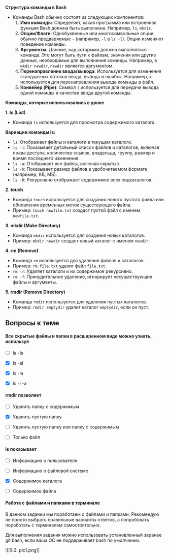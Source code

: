
**Структура команды в Bash**

- Команды Bash обычно состоят из следующих компонентов:
    1. **Имя команды**: Определяет, какая программа или встроенная функция Bash должна быть выполнена. Например, `ls`, `mkdir`.
    2. **Опции/Флаги**: Однобуквенные или многосимвольные опции, обычно предваряемые `-` (например, `-l` в `ls -l`). Опции изменяют поведение команды.
    3. **Аргументы**: Данные, над которыми должна выполняться команда. Это могут быть пути к файлам, значения или другие данные, необходимые для выполнения команды. Например, в `mkdir newdir`, `newdir` является аргументом.
    4. **Перенаправление ввода/вывода**: Используется для изменения стандартных потоков ввода, вывода и ошибок. Например, `>` используется для перенаправления вывода команды в файл.
    5. **Конвейер (Pipe)**: Символ `|` используется для передачи вывода одной команды в качестве ввода другой команды.

**Команды, которые использовались в уроке**

**1. ls (List)**

- Команда `ls` используется для просмотра содержимого каталога.

**Вариации команды ls:**

- `ls`: Отображает файлы и каталоги в текущем каталоге.
- `ls -l`: Показывает детальный список файлов и каталогов, включая права доступа, количество ссылок, владельца, группу, размер и время последнего изменения.
- `ls -a`: Отображает все файлы, включая скрытые.
- `ls -h`: Показывает размер файлов в удобочитаемом формате (например, КБ, МБ).
- `ls -R`: Рекурсивно отображает содержимое всех подкаталогов.

**2. touch**

- Команда `touch` используется для создания нового пустого файла или обновления временных меток существующего файла.
- Пример: `touch newfile.txt` создаст пустой файл с именем `newfile.txt`.

**3. mkdir (Make Directory)**

- Команда `mkdir` используется для создания новых каталогов.
- Пример: `mkdir newdir` создаст новый каталог с именем `newdir`.

**4. rm (Remove)**

- Команда `rm` используется для удаления файлов и каталогов.
- Пример: `rm file.txt` удалит файл `file.txt`.
- `rm -r`: Удаляет каталоги и их содержимое рекурсивно.
- `rm -f`: Принудительное удаление, игнорирует несуществующие файлы и аргументы.

**5. rmdir (Remove Directory)**

- Команда `rmdir` используется для удаления пустых каталогов.
- Пример: `rmdir emptydir` удалит каталог `emptydir`, если он пуст.





<a id='task1'></a>
## Вопросы к теме


#### Все скрытые файлы и папки в расширенном виде можно узнать, используя


 -  [ ] la -ls
 -  [x] ls -al
 -  [x] ls -la
 -  [x] ls -l -a



#### rmdir позволяет


 -  [ ] Удалить папку с содержимым
 -  [x] Удалить пустую папку
 -  [ ] Удалить пустую папку или папку с содержимым
 -  [ ] Только файл



#### ls показывает


 -  [ ] Информацию о пользователе
 -  [ ] Информацию о файловой системе
 -  [x] Содержимое каталога
 -  [ ] Содержимое файла



#### **Работа с файлами и папками в терминале**

В данном задании мы поработаем с файлами и папками. Рекомендую не просто выбрать правильные варианты ответов, а попробовать поработать с терминалом самостоятельно.

Для выполнения задания можно использовать установленный заранее git bash, если ваша ОС не поддерживает bash по умолчанию.


![[9.2. pic1.png]]

